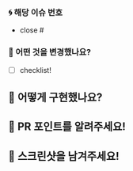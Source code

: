 <!-- 제목양식을 지켜주세요! [Feat/#{이슈번호}] {제목~~} -->
<!-- Reviewer, Assignees, Label 붙이기 -->

### 🌀 해당 이슈 번호

- close #

### 🔹 어떤 것을 변경했나요?

- [ ] checklist!

## 🔹 어떻게 구현했나요?

## 🔹 PR 포인트를 알려주세요!

## 🔹 스크린샷을 남겨주세요!
